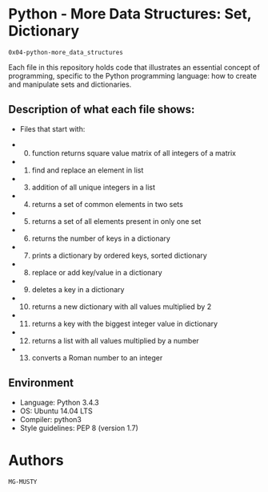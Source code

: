 # Python - More Data Structures: Set, Dictionary

`0x04-python-more_data_structures`

Each file in this repository holds code that illustrates an essential concept of programming, specific to the Python programming language: how to create and manipulate sets and dictionaries.

## Description of what each file shows:

- Files that start with:

* 0. function returns square value matrix of all integers of a matrix
* 1. find and replace an element in list
* 3. addition of all unique integers in a list
* 4. returns a set of common elements in two sets
* 5. returns a set of all elements present in only one set
* 6. returns the number of keys in a dictionary
* 7. prints a dictionary by ordered keys, sorted dictionary
* 8. replace or add key/value in a dictionary
* 9. deletes a key in a dictionary
* 10. returns a new dictionary with all values multiplied by 2
* 11. returns a key with the biggest integer value in dictionary
* 12. returns a list with all values multiplied by a number
* 13. converts a Roman number to an integer

## Environment

- Language: Python 3.4.3
- OS: Ubuntu 14.04 LTS
- Compiler: python3
- Style guidelines: PEP 8 (version 1.7)

# Authors

```MG-MUSTY```
